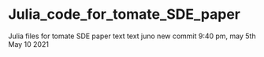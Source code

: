 # Julia_code_for_tomate_SDE_paper
Julia files for tomate SDE paper
text
text juno
new commit 9:40 pm, may 5th
May 10 2021
